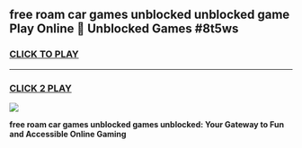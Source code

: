 
## free roam car games unblocked unblocked game Play Online 👋 Unblocked Games #8t5ws
<h3>
<a href="https://premium.freeplayer.one?title=free_roam_car_games_unblocked&ref=21F">CLICK TO PLAY</a></h3>
<hr>

<h3>
<a href="https://premium.freeplayer.one?title=free_roam_car_games_unblocked&ref=21F">CLICK 2 PLAY</a>
  
</h3>

<a href="https://premium.freeplayer.one?title=free_roam_car_games_unblocked&ref=21F/"><img src="https://clearcache.store/games.png"></a>


**free roam car games unblocked games unblocked: Your Gateway to Fun and Accessible Online Gaming**
